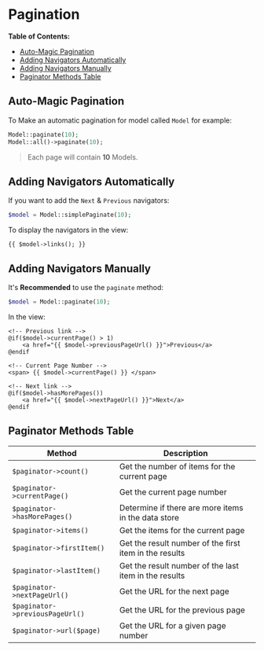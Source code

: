 # Pagination

**Table of Contents:**
* [Auto-Magic Pagination](#auto-magic-pagination)
* [Adding Navigators Automatically](#adding-navigators-automatically)
* [Adding Navigators Manually](#adding-navigators-manually)
* [Paginator Methods Table](#pagination)

## Auto-Magic Pagination

To Make an automatic pagination for model called `Model` for example:
    
```php
Model::paginate(10);
Model::all()->paginate(10);
```

> Each page will contain **10** Models.

## Adding Navigators Automatically

If you want to add the `Next` & `Previous` navigators:

```php
$model = Model::simplePaginate(10);
```

To display the navigators in the view:

```blade
{{ $model->links(); }}
```

## Adding Navigators Manually

It's **Recommended** to use the `paginate` method:

```php
$model = Model::paginate(10); 
```

In the view:

```blade
<!-- Previous link -->
@if($model->currentPage() > 1)
    <a href="{{ $model->previousPageUrl() }}">Previous</a>
@endif

<!-- Current Page Number -->
<span> {{ $model->currentPage() }} </span>

<!-- Next link -->
@if($model->hasMorePages())
    <a href="{{ $model->nextPageUrl() }}">Next</a>
@endif
```


## Paginator Methods Table

|Method | Description|
--------|-----------
|`$paginator->count()` | Get the number of items for the current page|
|`$paginator->currentPage()` | Get the current page number|
|`$paginator->hasMorePages()` | Determine if there are more items in the data store|
|`$paginator->items()` | Get the items for the current page|
|`$paginator->firstItem()` | Get the result number of the first item in the results|
|`$paginator->lastItem()` | Get the result number of the last item in the results|
|`$paginator->nextPageUrl()` | Get the URL for the next page|
|`$paginator->previousPageUrl()` | Get the URL for the previous page|
|`$paginator->url($page)` | Get the URL for a given page number|